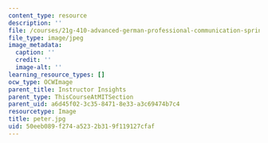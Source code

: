 ```yaml
---
content_type: resource
description: ''
file: /courses/21g-410-advanced-german-professional-communication-spring-2017/50eeb089f274a5232b319f119127cfaf_peter.jpg
file_type: image/jpeg
image_metadata:
  caption: ''
  credit: ''
  image-alt: ''
learning_resource_types: []
ocw_type: OCWImage
parent_title: Instructor Insights
parent_type: ThisCourseAtMITSection
parent_uid: a6d45f02-3c35-8471-8e33-a3c69474b7c4
resourcetype: Image
title: peter.jpg
uid: 50eeb089-f274-a523-2b31-9f119127cfaf
---
```

